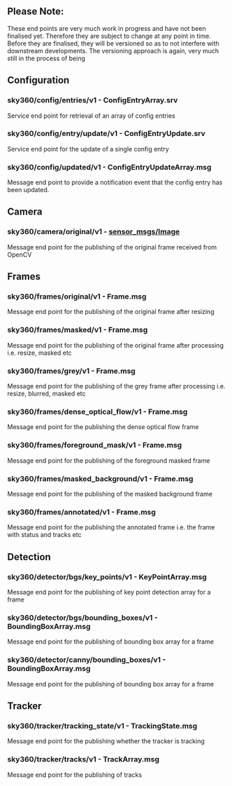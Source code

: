 ## Please Note: 
These end points are very much work in progress and have not been finalised yet. Therefore they are subject to change at any point in time. Before they are finalised, they will be versioned so as to not interfere with downstream developments. The versioning approach is again, very much still in the process of being 

## Configuration

### sky360/config/entries/v1 - ConfigEntryArray.srv
Service end point for retrieval of an array of config entries

### sky360/config/entry/update/v1 - ConfigEntryUpdate.srv
Service end point for the update of a single config entry

### sky360/config/updated/v1 - ConfigEntryUpdateArray.msg
Message end point to provide a notification event that the config entry has been updated.

## Camera

### sky360/camera/original/v1 - [sensor_msgs/Image](http://docs.ros.org/en/noetic/api/sensor_msgs/html/msg/Image.html)
Message end point for the publishing of the original frame received from OpenCV

## Frames

### sky360/frames/original/v1 - Frame.msg
Message end point for the publishing of the original frame after resizing

### sky360/frames/masked/v1 - Frame.msg
Message end point for the publishing of the original frame after processing i.e. resize, masked etc

### sky360/frames/grey/v1 - Frame.msg
Message end point for the publishing of the grey frame after processing i.e. resize, blurred, masked etc

### sky360/frames/dense_optical_flow/v1 - Frame.msg
Message end point for the publishing the dense optical flow frame

### sky360/frames/foreground_mask/v1 - Frame.msg
Message end point for the publishing of the foreground masked frame

### sky360/frames/masked_background/v1 - Frame.msg
Message end point for the publishing of the masked background frame

### sky360/frames/annotated/v1 - Frame.msg
Message end point for the publishing the annotated frame i.e. the frame with status and tracks etc

## Detection

### sky360/detector/bgs/key_points/v1 - KeyPointArray.msg
Message end point for the publishing of key point detection array for a frame

### sky360/detector/bgs/bounding_boxes/v1 - BoundingBoxArray.msg
Message end point for the publishing of bounding box array for a frame

### sky360/detector/canny/bounding_boxes/v1 - BoundingBoxArray.msg
Message end point for the publishing of bounding box array for a frame

## Tracker

### sky360/tracker/tracking_state/v1 - TrackingState.msg
Message end point for the publishing whether the tracker is tracking

### sky360/tracker/tracks/v1 - TrackArray.msg
Message end point for the publishing of tracks
